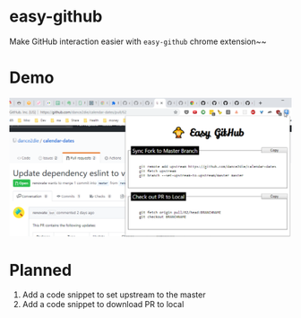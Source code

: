 # easy-github

Make GitHub interaction easier with `easy-github` chrome extension~~

# Demo

![demo](./img/demo.png)

# Planned

1. Add a code snippet to set upstream to the master
1. Add a code snippet to download PR to local